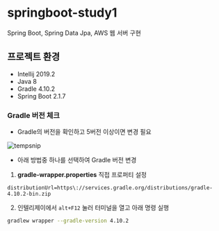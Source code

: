 # springboot-study1
Spring Boot, Spring Data Jpa, AWS 웹 서버 구현

## 프로젝트 환경 
- Intellij 2019.2
- Java 8
- Gradle 4.10.2
- Spring Boot 2.1.7

### Gradle 버전 체크
- Gradle의 버전을 확인하고 5버전 이상이면 변경 필요


![tempsnip](https://user-images.githubusercontent.com/93722435/177921216-a361fb1a-923f-436d-b752-97683eff5862.png)


- 아래 방법중 하나를 선택하여 Gradle 버전 변경

1. **gradle-wrapper.properties** 직접 프로퍼티 설정 
```
distributionUrl=https\://services.gradle.org/distributions/gradle-4.10.2-bin.zip
```

2. 인텔리제이에서 ```alt+F12``` 눌러 터미널을 열고 아래 명령 실행
```bash
gradlew wrapper --gradle-version 4.10.2
```
